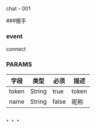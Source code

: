 chat - 001

###握手

### event

connect

### PARAMS

| 字段 | 类型 | 必须 | 描述 |
|----- | -----| ----- | ------ |
| token | String | true | token |
| name  | String | false | 昵称 |


```

* * *

